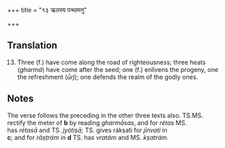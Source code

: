 +++
title = "१३ ऋतस्य पन्थामनु"

+++
## Translation
13. Three (f.) have come along the road of righteousness; three heats  
(*gharmá*) have come after the seed; one (f.) enlivens the progeny, one  
the refreshment (*ū́rj*); one defends the realm of the godly ones.

## Notes
The verse follows the preceding in the other three texts also. TS.MS.  
rectify the meter of **b** by reading *gharmā́sas*, and for *rétas* MS.  
has *rétasā* and TS. *jyótiṣā;* TS. gives rákṣati for *jínvati* in  
**c**; and for *rāṣṭrám* in **d** TS. has *vratám* and MS. *kṣatrám*.
